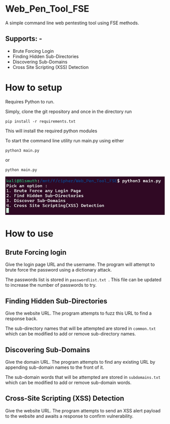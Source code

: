 # Web_Pen_Tool_FSE

A simple command line web pentesting tool using FSE methods.

## Supports: -
* Brute Forcing Login
* Finding Hidden Sub-Directories
* Discovering Sub-Domains
* Cross Site Scripting (XSS) Detection

# How to setup

Requires Python to run. 

Simply, clone the git repository and once in the directory run
```
pip install -r requirements.txt
```
This will install the required python modules

To start the command line utility run main.py using either
```
python3 main.py
```
or
```
python main.py
```

![image](https://github.com/DEVMYTH123/Web_Pen_Tool_FSE/blob/main/SS.jpg)

# How to use

## Brute Forcing login
Give the login page URL and the username. The program will attempt to brute force the password using a dictionary attack.

The passwords list is stored in ```passwordlist.txt ```. This file can be updated to increase the number of passwords to try.

## Finding Hidden Sub-Directories
Give the website URL. The program attempts to fuzz this URL to find a response back.

The sub-directory names that will be attempted are stored in ```common.txt``` which can be modified to add or remove sub-directory names.

## Discovering Sub-Domains
Give the domain URL. The program attempts to find any existing URL by appending sub-domain names to the front of it.

The sub-domain words that will be attempted are stored in ```subdomains.txt``` which can be modified to add or remove sub-domain words.

## Cross-Site Scripting (XSS) Detection
Give the website URL. The program attempts to send an XSS alert payload to the website and awaits a response to confirm vulnerability.
